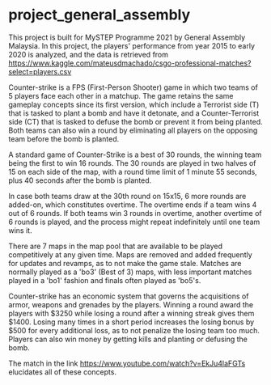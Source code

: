 # project_general_assembly
This project is built for MySTEP Programme 2021 by General Assembly Malaysia. In this project, the players' performance from year 2015 to early 2020 is analyzed, and the data is retrieved from https://www.kaggle.com/mateusdmachado/csgo-professional-matches?select=players.csv

Counter-strike is a FPS (First-Person Shooter) game in which two teams of 5 players face each other in a matchup. The game retains the same gameplay concepts since its first version, which include a Terrorist side (T) that is tasked to plant a bomb and have it detonate, and a Counter-Terrorist side (CT) that is tasked to defuse the bomb or prevent it from being planted. Both teams can also win a round by eliminating all players on the opposing team before the bomb is planted.

A standard game of Counter-Strike is a best of 30 rounds, the winning team being the first to win 16 rounds. The 30 rounds are played in two halves of 15 on each side of the map, with a round time limit of 1 minute 55 seconds, plus 40 seconds after the bomb is planted.

In case both teams draw at the 30th round on 15x15, 6 more rounds are added-on, which constitutes overtime. The overtime ends if a team wins 4 out of 6 rounds. If both teams win 3 rounds in overtime, another overtime of 6 rounds is played, and the process might repeat indefinitely until one team wins it.

There are 7 maps in the map pool that are available to be played competitively at any given time. Maps are removed and added frequently for updates and revamps, as to not make the game stale. Matches are normally played as a 'bo3' (Best of 3) maps, with less important matches played in a 'bo1' fashion and finals often played as 'bo5's.

Counter-strike has an economic system that governs the acquisitions of armor, weapons and grenades by the players. Winning a round award the players with $3250 while losing a round after a winning streak gives them $1400. Losing many times in a short period increases the losing bonus by $500 for every additional loss, as to not penalize the losing team too much. Players can also win money by getting kills and planting or defusing the bomb.

The match in the link https://www.youtube.com/watch?v=EkJu4laFGTs elucidates all of these concepts.
